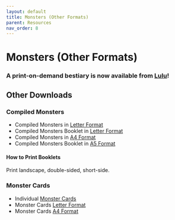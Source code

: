 ```yaml
---
layout: default
title: Monsters (Other Formats)
parent: Resources
nav_order: 8
---
```


# Monsters (Other Formats)

### A print-on-demand bestiary is now available from [Lulu](https://www.lulu.com/shop/yochai-gal/cairn-bestiary/paperback/product-prq2rg.html)!

## Other Downloads 

### Compiled Monsters
- Compiled Monsters in [Letter Format](https://drive.google.com/file/d/1x4YwsTsJBWdKYjSvNYiKsECFmuQ3xxVw/view?usp=sharing)
- Compiled Monsters Booklet in [Letter Format](https://drive.google.com/file/d/1hRpfj1hHSw96GoYf5k-oJHlaeOIpL7yS/view?usp=sharing)
- Compiled Monsters in [A4 Format](https://drive.google.com/file/d/1jzNj7DQFrmfwvOa2HNaba7onAg0lIicF/view?usp=sharing)
- Compiled Monsters Booklet in [A5 Format](https://drive.google.com/file/d/1zlu6KnGvMzP-tiFfN2uGSrbndZzT43pJ/view?usp=sharing)

#### How to Print Booklets
Print landscape, double-sided, short-side.

### Monster Cards
- Individual [Monster Cards](https://drive.google.com/drive/folders/1CCIETDQwb_4Sy0mN5WB49f8l_nwdDPpC?usp=sharing)
- Monster Cards [Letter Format](https://drive.google.com/file/d/1oRA1j_0qUWmA8v3TdLR42rU1QBWQnDI5/view?usp=sharing)
- Monster Cards [A4 Format](https://drive.google.com/file/d/1lOzJPUaVCA98u9xwq8kUOgTyWlzh7OGZ/view?usp=sharing)
